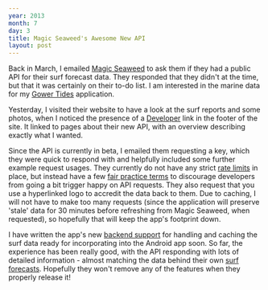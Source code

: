 ```yaml
---
year: 2013
month: 7
day: 3
title: Magic Seaweed's Awesome New API
layout: post
---
```


<p>Back in March, I emailed <a href="http://magicseaweed.com" target="_blank">Magic Seaweed</a> to ask them if they had a public API for their surf forecast data. They responded that they didn't at the time, but that it was certainly on their to-do list. I am interested in the marine data for my <a href="https://play.google.com/store/apps/details?id=net.willwebberley.gowertides" target="_blank">Gower Tides</a> application.</p>
<p>Yesterday, I visited their website to have a look at the surf reports and some photos, when I noticed the presence of a <a href="http://magicseaweed.com/developer/api" target="_blank">Developer</a> link in the footer of the site. It linked to pages about their new API, with an overview describing exactly what I wanted.</p>
<p>Since the API is currently in beta, I emailed them requesting a key, which they were quick to respond with and helpfully included some further example request usages. They currently do not have any strict <a href="http://flyingsparx.net/blog/13/5/3/is-twitter's-new-api-really-such-a-nightmare?" target="_blank">rate limits</a> in place, but instead have a few <a href="http://magicseaweed.com/developer/terms-and-conditions" target="_blank">fair practice terms</a> to discourage developers from going a bit trigger happy on API requests. They also request that you use a hyperlinked logo to accredit the data back to them. Due to caching, I will not have to make too many requests (since the application will preserve 'stale' data for 30 minutes before refreshing from Magic Seaweed, when requested), so hopefully that will keep the app's footprint down.</p>
<p>I have written the app's new <a href="https://github.com/flyingsparx/GowerTidesBackend" target="_blank">backend support</a> for handling and caching the surf data ready for incorporating into the Android app soon. So far, the experience has been really good, with the API responding with lots of detailed information - almost matching the data behind their own <a href="http://magicseaweed.com/Llangennith-Rhossili-Surf-Report/32/" target="_blank">surf forecasts</a>. Hopefully they won't remove any of the features when they properly release it!</p>
